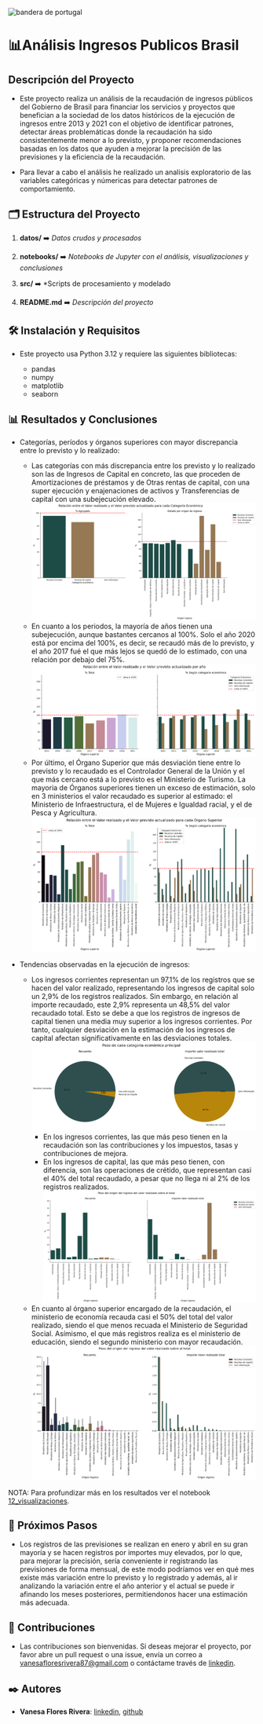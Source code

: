  ![bandera de portugal](https://images.turismoenportugal.org/Bandera-Portugal.jpg)

 # 📊Análisis Ingresos Publicos Brasil

## Descripción del Proyecto

- Este proyecto realiza un análisis de la recaudación de ingresos públicos del Gobierno de Brasil para financiar los servicios y proyectos que benefician a la sociedad de los datos históricos de la ejecución de ingresos entre 2013 y 2021 con el objetivo de identificar patrones, detectar áreas problemáticas donde la recaudación ha sido consistentemente menor a lo previsto, y proponer recomendaciones basadas en los datos que ayuden a mejorar la precisión de las previsiones y la eficiencia de la recaudación.

- Para llevar a cabo el análisis he realizado un analisis exploratorio de las variables categóricas y númericas para detectar patrones de comportamiento. 


## 🗂️ Estructura del Proyecto

1. **datos/**     ➡️                   *Datos crudos y procesados*

2. **notebooks/**           ➡️                  *Notebooks de Jupyter con el análisis, visualizaciones y conclusiones*

3. **src/**     ➡️               *Scripts de procesamiento y modelado

4. **README.md**    ➡️         *Descripción del proyecto*

    


## 🛠️ Instalación y Requisitos

- Este proyecto usa Python 3.12 y requiere las siguientes bibliotecas:

    - pandas
    - numpy
    - matplotlib
    - seaborn



## 📊 Resultados y Conclusiones

   - Categorías, períodos y órganos superiores con mayor discrepancia entre lo previsto y lo realizado:
      - Las categorías con más discrepancia entre los previsto y lo realizado son las de Ingresos de Capital en concreto, las que proceden de Amortizaciones de préstamos y de Otras rentas de capital, con una super ejecución y enajenaciones de activos y Transferencias de capital con una subejecución elevado.
      ![alt text](datos/imagenesReadme/image.png)
      - En cuanto a los periodos, la mayoría de años tienen una subejecución, aunque bastantes cercanos al 100%. Solo el año 2020 está por encima del 100%, es decir, se recaudó más de lo previsto, y el año 2017 fué el que más lejos se quedó de lo estimado, con una relación por debajo del 75%.
      ![alt text](datos/imagenesReadme/image-1.png)
      - Por último, el Órgano Superior que más desviación tiene entre lo previsto y lo recaudado es el Controlador General de la Unión y el que más cercano está a lo previsto es el Ministerio de Turismo. La mayoria de Órganos superiores tienen un exceso de estimación, solo en 3 ministerios el valor recaudado es superior al estimado: el Ministerio de Infraestructura, el de Mujeres e Igualdad racial, y el de Pesca y Agricultura.
      ![alt text](datos/imagenesReadme/image-2.png)

   - Tendencias observadas en la ejecución de ingresos:
      - Los ingresos corrientes representan un 97,1% de los registros que se hacen del valor realizado, representando los ingresos de capital solo un 2,9% de los registros realizados. Sin embargo, en relación al importe recaudado, este 2,9% representa un 48,5% del valor recaudado total. Esto se debe a que los registros de ingresos de capital tienen una media muy superior a los ingresos corrientes. Por tanto, cualquier desviación en la estimación de los ingresos de capital afectan significativamente en las desviaciones totales.
      ![alt text](datos/imagenesReadme/image-3.png)
         - En los ingresos corrientes, las que más peso tienen en la recaudación son las contribuciones y los impuestos, tasas y contribuciones de mejora.
         - En los ingresos de capital, las que más peso tienen, con diferencia, son las operaciones de crétido, que representan casi el 40% del total recaudado, a pesar que no llega ni al 2% de los registros realizados. 
      ![alt text](datos/imagenesReadme/image-4.png)
      - En cuanto al órgano superior encargado de la recaudación, el ministerio de economía recauda casi el 50% del total del valor realizado, siendo el que menos recuada el Ministerio de Seguridad Social. Asímismo, el que más registros realiza es el ministerio de educación, siendo el segundo ministerio con mayor recaudación.
      ![alt text](datos/imagenesReadme/image-5.png)

NOTA: Para profundizar más en los resultados ver el notebook [12_visualizaciones](/notebooks/12_visualizaciones.ipynb).

## 🔄 Próximos Pasos

   - Los registros de las previsiones se realizan en enero y abril en su gran mayoría y se hacen registros por importes muy elevados, por lo que, para mejorar la precisión, sería conveniente ir registrando las previsiones de forma mensual, de este modo podríamos ver en qué mes existe más variación entre lo previsto y lo registrado y además, al ir analizando la variación entre el año anterior y el actual se puede ir afinando los meses posteriores, permitiendonos hacer una estimación más adecuada.


## 🤝 Contribuciones

   -  Las contribuciones son bienvenidas. Si deseas mejorar el proyecto, por favor abre un pull request o una issue, envía un correo a vanesafloresrivera87@gmail.com o contáctame través de [linkedin](https://www.linkedin.com/in/vanesa-flores-rivera/).


## ✒️ Autores

   - **Vanesa Flores Rivera**: [linkedin](https://www.linkedin.com/in/vanesa-flores-rivera/), [github](https://github.com/VanesaFloresRivera)


